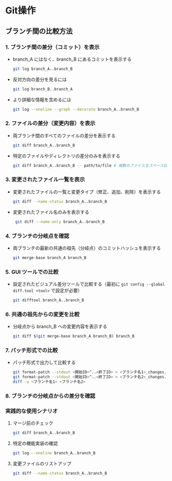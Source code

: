 # Git操作

## ブランチ間の比較方法

### 1. ブランチ間の差分（コミット）を表示

- branch_A にはなく、branch_B にあるコミットを表示する
  ```bash
  git log branch_A..branch_B
  ```
- 反対方向の差分を見るには
  ```bash
  git log branch_B..branch_A
  ```

* より詳細な情報を含めるには
  ```bash
  git log --oneline --graph --decorate branch_A..branch_B
  ```

### 2. ファイルの差分（変更内容）を表示
- 両ブランチ間のすべてのファイルの差分を表示する
  ```bash
  git diff branch_A..branch_B
  ```

- 特定のファイルやディレクトリの差分のみを表示する
  ```bash
  git diff branch_A..branch_B -- path/to/file # 複数のファイルをスペース区切りで指定可能
  ```

### 3. 変更されたファイル一覧を表示

- 変更されたファイルの一覧と変更タイプ（修正、追加、削除）を表示する
  ```bash
  git diff --name-status branch_A..branch_B
  ```

* 変更されたファイル名のみを表示する
  ```bash
   git diff --name-only branch_A..branch_B
  ```

### 4. ブランチの分岐点を確認

- 両ブランチの最新の共通の祖先（分岐点）のコミットハッシュを表示する
  ```bash
  git merge-base branch_A branch_B
  ```

### 5. GUI ツールでの比較

- 設定されたビジュアル差分ツールで比較する（最初に `git config --global diff.tool <tool>` で設定が必要）
  ```bash
  git difftool branch_A..branch_B
  ```

### 6. 共通の祖先からの変更を比較

- 分岐点から branch_B への変更内容を表示する
  ```bash
  git diff $(git merge-base branch_A branch_B) branch_B
  ```

### 7. パッチ形式での比較

* パッチ形式で出力して比較する
  ```bash
  git format-patch --stdout <開始ID>^..<終了ID> > <ブランチ名1>_changes.patch
  git format-patch --stdout <開始ID>^..<終了ID> > <ブランチ名2>_changes.patch
  diff -u <ブランチ名1> <ブランチ名2>
  ```

### 8. ブランチの分岐点からの差分を確認

### 実践的な使用シナリオ

1. マージ前のチェック
   ```bash
   git diff branch_A..branch_B
   ```

2. 特定の機能実装の確認
   ```bash
   git log --oneline branch_A..branch_B
   ```

3. 変更ファイルのリストアップ
   ```bash
   git diff --name-status branch_A..branch_B
   ```
